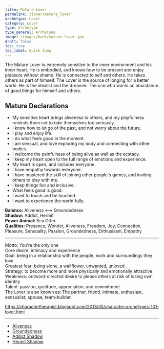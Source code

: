 ```yaml
---
title: Mature Lover
permalink: /lover/mature_lover
archetype: Lover
category: Lover
type: Archetype
type_general: Archetype
image: /images/back/mature_lover.jpg
draft: false
toc: true
toc_label: Quick Jump
---
```

 The Mature Lover is extremely sensitive to the inner environment and his inner heart. He is embodied, and knows how to be present and enjoy pleasure without shame. He is connected to self and others. He takes others as part of himself. The Lover is the source of longing for a better world. He is the idealist and the dreamer. The one who wants an abundance of good things for himself and others.    
  
  
## Mature Declarations  
- My sensitive heart brings aliveness to others, and my playfulness reminds them not to take themselves too seriously.   
- I know how to let go of the past, and not worry about the future.   
- I play and enjoy life.  
- I do what feels good in the moment.   
- I am sensual, and love exploring my body and connecting with other bodies.   
- I welcome the painfulness of being alive as well as the ecstacy.   
- I keep my heart open to the full range of emotions and experience.   
- My heart is open, and includes everyone.   
- I have empathy towards everyone.   
- I have mastered the skill of joining other people's games, and inviting others to play with me.   
- I keep things fun and inclusive.   
- What feels good is good.  
- I want to touch and be touched.   
- I want to experience the world fully.   
  
**Balance:** Aliveness <--> Groundedness  
**Shadow:** Addict, Hermit  
**Power Animal:** Sea Otter  
**Qualities:** Presence, Wonder, Aliveness, Freedom, Joy, Connection, Pleasure, Sensuality, Passion, Groundedness, Enthusiasm, Empathy  
  
---  
  
Motto: You're the only one  
Core desire: intimacy and experience  
Goal: being in a relationship with the people, work and surroundings they love  
Greatest fear: being alone, a wallflower, unwanted, unloved  
Strategy: to become more and more physically and emotionally attractive  
Weakness: outward-directed desire to please others at risk of losing own identity  
Talent: passion, gratitude, appreciation, and commitment  
The Lover is also known as: The partner, friend, intimate, enthusiast, sensualist, spouse, team-builder.  
  
https://charactertherapist.blogspot.com/2013/05/character-archetypes-101-lover.html  

---
- [Aliveness](/lover/mature_lover/aliveness)
- [Groundedness](/lover/mature_lover/groundedness)
- [Addict Shadow](/lover/mature_lover/addict_shadow)
- [Hermit Shadow](/lover/mature_lover/hermit_shadow)
